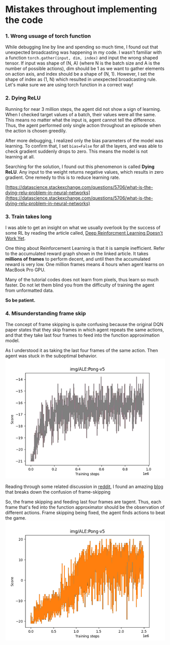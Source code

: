 # Mistakes throughout implementing the code

### 1. Wrong usuage of torch function
While debugging line by line and spending so much time, I found out that unexpected broadcasting was happening in my code.
I wasn't familiar with a function `torch.gather(input, dim, index)` and input the wrong shaped tensor. 
If input was shape of (N, A) (where N is the batch size and A is the number of possible actions), 
dim should be 1 as we want to gather elements on action axis, 
and index should be a shape of (N, 1).
However, I set the shape of index as (1, N) which resulted in unexpected broadcasting rule.
Let's make sure we are using torch function in a correct way!


### 2. Dying ReLU
Running for near 3 million steps, the agent did not show a sign of learning.
When I checked target values of a batch, their values were all the same.
This means no matter what the input is, agent cannot tell the difference. 
Thus, the agent performed only single action throughout an episode when the action is chosen greedily.

After more debugging, I realized only the bias parameters of the model was learning.
To confirm that, I set `bias=False` for all the layers, and was able to check gradient suddenly drops to zero.
This means the model is not learning at all.

Searching for the solution, I found out this phenomenon is called __Dying ReLU__.
Any input to the weight returns negative values, which results in zero gradient.
One remedy to this is to reduce learning rate.

[https://datascience.stackexchange.com/questions/5706/what-is-the-dying-relu-problem-in-neural-networks](https://datascience.stackexchange.com/questions/5706/what-is-the-dying-relu-problem-in-neural-networks)


### 3. Train takes long
I was able to get an insight on what we usually overlook by the success of some RL by reading the article called, [Deep Reinforcment Learning Doesn't Work Yet](https://www.alexirpan.com/2018/02/14/rl-hard.html).

One thing about Reinforcement Learning is that it is sample inefficient.
Refer to the accumulated reward graph shown in the linked article.
It takes __millions of frames__ to perform decent, and until then the accumulated reward is very low.
One million frames means 4 hours when agent learns on MacBook Pro GPU.

Many of the tutorial codes does not learn from pixels, thus learn so much faster.
Do not let them blind you from the difficulty of training the agent from unformatted data.

__So be patient.__


### 4. Misunderstanding frame skip
The concept of frame skipping is quite confusing because the original DQN paper states that they skip frames in which agent repeats the same actions, and that they take last four frames to feed into the function approximation model.

As I understood it as taking the last four frames of the same action.
Then agent was stuck in the suboptimal behavior.
![bad_frameskip](img/(bad_frameskip)ALE%3APong-v5.png)

Reading through some related discussion in [reddit](https://www.reddit.com/r/reinforcementlearning/comments/fucovf/confused_about_frame_skipping_in_dqn/), I found an amazing [blog](https://danieltakeshi.github.io/2016/11/25/frame-skipping-and-preprocessing-for-deep-q-networks-on-atari-2600-games/) that breaks down the confusion of frame-skipping

So, the frame skipping and feeding last four frames are tagent. 
Thus, each frame that's fed into the function approximator should be the observation of different actions.
Frame skipping being fixed, the agent finds actions to beat the game.
![good_frameskip](img/ALE%3APong-v5.png)
